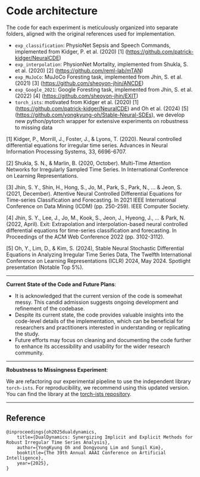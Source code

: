 # **Code architecture**
The code for each experiment is meticulously organized into separate folders, aligned with the original references used for implementation. 

- `exp_classification`: PhysioNet Sepsis and Speech Commands, implemented from Kidger, P. et al. (2020) [1] (https://github.com/patrick-kidger/NeuralCDE)
- `exp_interpolation`: PhysionNet Mortality, implemented from Shukla, S. et al. (2020) [2] (https://github.com/reml-lab/mTAN)
- `exp_MuJoCo`: MuJoCo Foresting task, implemented from Jhin, S. et al. (2021) [3] (https://github.com/sheoyon-jhin/ANCDE)
- `exp_Google_2021`: Google Foresting task, implemented from Jhin, S. et al. (2022) [4] (https://github.com/sheoyon-jhin/EXIT)
- `torch_ists`: motivated from Kidger et al. (2020) [1] (https://github.com/patrick-kidger/NeuralCDE) and Oh et al. (2024) [5] (https://github.com/yongkyung-oh/Stable-Neural-SDEs), we develop new python/pytorch wrapper for extensive experiments on robustness to missing data

[1] Kidger, P., Morrill, J., Foster, J., & Lyons, T. (2020). Neural controlled differential equations for irregular time series. Advances in Neural Information Processing Systems, 33, 6696-6707.

[2] Shukla, S. N., & Marlin, B. (2020, October). Multi-Time Attention Networks for Irregularly Sampled Time Series. In International Conference on Learning Representations.

[3] Jhin, S. Y., Shin, H., Hong, S., Jo, M., Park, S., Park, N., ... & Jeon, S. (2021, December). Attentive Neural Controlled Differential Equations for Time-series Classification and Forecasting. In 2021 IEEE International Conference on Data Mining (ICDM) (pp. 250-259). IEEE Computer Society.

[4] Jhin, S. Y., Lee, J., Jo, M., Kook, S., Jeon, J., Hyeong, J., ... & Park, N. (2022, April). Exit: Extrapolation and interpolation-based neural controlled differential equations for time-series classification and forecasting. In Proceedings of the ACM Web Conference 2022 (pp. 3102-3112).
 
[5] Oh, Y., Lim, D., & Kim, S. (2024), Stable Neural Stochastic Differential Equations in Analyzing Irregular Time Series Data, The Twelfth International Conference on Learning Representations (ICLR) 2024, May 2024. Spotlight presentation (Notable Top 5%). 

---

**Current State of the Code and Future Plans**:
- It is acknowledged that the current version of the code is somewhat messy. This candid admission suggests ongoing development and refinement of the codebase.
- Despite its current state, the code provides valuable insights into the code-level details of the implementation, which can be beneficial for researchers and practitioners interested in understanding or replicating the study.
- Future efforts may focus on cleaning and documenting the code further to enhance its accessibility and usability for the wider research community.

---

**Robustness to Missingness Experiment**:

We are refactoring our experimental pipeline to use the independent library `torch-ists`. For reproducibility, we recommend using this updated version. You can find the library at the [torch-ists repository](https://github.com/yongkyung-oh/torch-ists).

---

## Reference
```
@inproceedings{oh2025dualdynamics,
    title={DualDynamics: Synergizing Implicit and Explicit Methods for Robust Irregular Time Series Analysis},
    author={YongKyung Oh and Dongyoung Lim and Sungil Kim},
    booktitle={The 39th Annual AAAI Conference on Artificial Intelligence},
    year={2025},
}
```